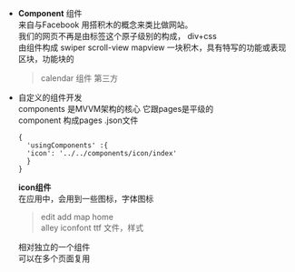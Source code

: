 - **Component** 组件 <br>
  来自与Facebook 用搭积木的概念来类比做网站。<br>
  我们的网页不再是由标签这个原子级别的构成， div+css<br>
  由组件构成 swiper scroll-view mapview 一块积木，具有特写的功能或表现<br>
  区块，功能块的

  >calendar 组件 第三方

- 自定义的组件开发 <br>
  components 是MVVM架构的核心 它跟pages是平级的<br>
  component 构成pages .json文件<br>
  ```
  {
    'usingComponents' :{
    'icon': '../../components/icon/index'
    }
  }
  ```

  **icon组件**<br>
  在应用中，会用到一些图标，字体图标<br>

  >edit add map home<br>
  >alley iconfont ttf 文件，样式 <br>

  相对独立的一个组件<br>
  可以在多个页面复用